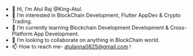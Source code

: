 - 👋 Hi, I’m Atul Raj @King-Atul. 
- 👀 I’m interested in BlockChain Development, Flutter AppDev & Crypto Trading.
- 🌱 I’m currently learning Blockchain Development Development & Cross-Platform App Development.
- 💞️ I’m looking to collaborate on anything in BlockChain world.
- 📫 How to reach me- atulanna0825@gmail.com !

<!---
King-Atul/King-Atul is a ✨ special ✨ repository because its `README.md` (this file) appears on your GitHub profile.
You can click the Preview link to take a look at your changes.
--->
